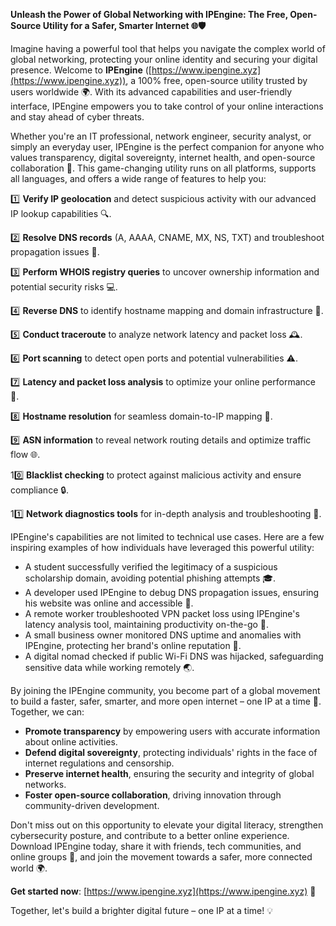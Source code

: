 **Unleash the Power of Global Networking with IPEngine: The Free, Open-Source Utility for a Safer, Smarter Internet 🌐🛡️**

Imagine having a powerful tool that helps you navigate the complex world of global networking, protecting your online identity and securing your digital presence. Welcome to **IPEngine** ([https://www.ipengine.xyz](https://www.ipengine.xyz)), a 100% free, open-source utility trusted by users worldwide 🌍. With its advanced capabilities and user-friendly interface, IPEngine empowers you to take control of your online interactions and stay ahead of cyber threats.

Whether you're an IT professional, network engineer, security analyst, or simply an everyday user, IPEngine is the perfect companion for anyone who values transparency, digital sovereignty, internet health, and open-source collaboration 📡. This game-changing utility runs on all platforms, supports all languages, and offers a wide range of features to help you:

1️⃣ **Verify IP geolocation** and detect suspicious activity with our advanced IP lookup capabilities 🔍.

2️⃣ **Resolve DNS records** (A, AAAA, CNAME, MX, NS, TXT) and troubleshoot propagation issues 📡.

3️⃣ **Perform WHOIS registry queries** to uncover ownership information and potential security risks 💻.

4️⃣ **Reverse DNS** to identify hostname mapping and domain infrastructure 🔗.

5️⃣ **Conduct traceroute** to analyze network latency and packet loss 🕰️.

6️⃣ **Port scanning** to detect open ports and potential vulnerabilities ⚠️.

7️⃣ **Latency and packet loss analysis** to optimize your online performance 🚀.

8️⃣ **Hostname resolution** for seamless domain-to-IP mapping 🔑.

9️⃣ **ASN information** to reveal network routing details and optimize traffic flow 🌐.

10️⃣ **Blacklist checking** to protect against malicious activity and ensure compliance 🔒.

11️⃣ **Network diagnostics tools** for in-depth analysis and troubleshooting 🔧.

IPEngine's capabilities are not limited to technical use cases. Here are a few inspiring examples of how individuals have leveraged this powerful utility:

* A student successfully verified the legitimacy of a suspicious scholarship domain, avoiding potential phishing attempts 🎓.
* A developer used IPEngine to debug DNS propagation issues, ensuring his website was online and accessible 🔌.
* A remote worker troubleshooted VPN packet loss using IPEngine's latency analysis tool, maintaining productivity on-the-go 🛬.
* A small business owner monitored DNS uptime and anomalies with IPEngine, protecting her brand's online reputation 💼.
* A digital nomad checked if public Wi-Fi DNS was hijacked, safeguarding sensitive data while working remotely 🌏.

By joining the IPEngine community, you become part of a global movement to build a faster, safer, smarter, and more open internet – one IP at a time 🔗. Together, we can:

* **Promote transparency** by empowering users with accurate information about online activities.
* **Defend digital sovereignty**, protecting individuals' rights in the face of internet regulations and censorship.
* **Preserve internet health**, ensuring the security and integrity of global networks.
* **Foster open-source collaboration**, driving innovation through community-driven development.

Don't miss out on this opportunity to elevate your digital literacy, strengthen cybersecurity posture, and contribute to a better online experience. Download IPEngine today, share it with friends, tech communities, and online groups 📢, and join the movement towards a safer, more connected world 🌍.

**Get started now**: [https://www.ipengine.xyz](https://www.ipengine.xyz) 🚀

Together, let's build a brighter digital future – one IP at a time! 💡